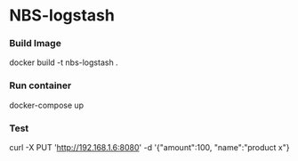 # NBS-logstash

### Build Image
docker build -t nbs-logstash .

### Run container
docker-compose up

### Test
curl -X PUT 'http://192.168.1.6:8080' -d  '{"amount":100, "name":"product x"}